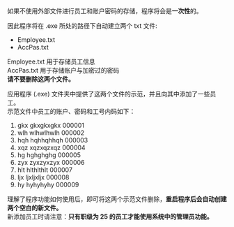 如果不使用外部文件进行员工和账户密码的存储，程序将会是**一次性**的。

因此程序将在 .exe 所处的路径下自动建立两个 txt 文件:
- Employee.txt  
- AccPas.txt  

Employee.txt 用于存储员工信息  
AccPas.txt 用于存储账户与加密过的密码  
**请不要删除这两个文件。**

应用程序 (.exe) 文件夹中提供了这两个文件的示范，并且向其中添加了一些员工。  
示范文件中员工的账户、密码和工号内码如下：  
1. gkx    gkxgkxgkx    000001  
2. wlh    wlhwlhwlh    000002  
3. hqh    hqhhqhhqh    000003  
4. xqz    xqzxqzxqz    000004  
5. hg    hghghghg    000005  
6. zyx    zyxzyxzyx    000006  
7. hlt    hlthlthlt    000007  
8. ljx    ljxljxljx    000008  
9. hy    hyhyhyhy    000009  

理解了程序功能如何使用后，即可将这两个示范文件删除，**重启程序后会自动创建两个空白的新文件。**  
新添加员工时请注意：**只有职级为 25 的员工才能使用系统中的管理员功能。**
